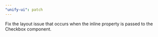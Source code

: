 ```yaml
---
"unify-ui": patch
---
```


Fix the layout issue that occurs when the inline property is passed to the Checkbox component.
